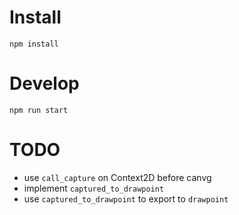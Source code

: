 Install
=======
`npm install`

Develop
=======
`npm run start`

TODO
====
- use `call_capture` on Context2D before canvg
- implement `captured_to_drawpoint`
- use `captured_to_drawpoint` to export to `drawpoint`
